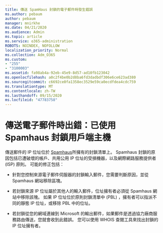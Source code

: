 ```yaml
---
title: 傳送 SpamHaus 封鎖的電子郵件時發生錯誤
ms.author: pebaum
author: pebaum
manager: mnirkhe
ms.date: 04/21/2020
ms.audience: Admin
ms.topic: article
ms.service: o365-administration
ROBOTS: NOINDEX, NOFOLLOW
localization_priority: Normal
ms.collection: Adm_O365
ms.custom:
- "255"
- "3100003"
ms.assetid: fa98ab4a-92eb-45e9-8d57-ad10fb123042
ms.openlocfilehash: a0c2f4be0b2d8ba6fd3dadbdf306e6ce623ad380
ms.sourcegitcommit: c6692ce0fa1358ec3529e59ca0ecdfdea4cdc759
ms.translationtype: MT
ms.contentlocale: zh-TW
ms.lasthandoff: 09/15/2020
ms.locfileid: "47783758"
---
```

# <a name="error-sending-email-client-host-blocked-using-spamhaus"></a>傳送電子郵件時出錯：已使用 Spamhaus 封鎖用戶端主機

傳送郵件的 IP 位址位於 [Spamhaus](https://go.microsoft.com/fwlink/p/?linkid=123245)所擁有的封鎖清單上。 Spamhaus 封鎖的原因包括已遭破壞的帳戶、共用公用 IP 位址的受損機器，以及網際網路服務提供者 (ISP) 原則。 可能的修正包括：
  
- 針對您控制來源電子郵件伺服器的封鎖輸入郵件，您需要判斷原因，並從 Spamhaus 網站移除區塊。

- 若封鎖來源 IP 位址屬於其他人的輸入郵件，位址擁有者必須從 Spamhaus 網站中移除該塊。 如果 IP 位址位於原則封鎖清單中 (PBL) ，擁有者可以指派不同的靜態 IP 位址，或移除 PBL 中的位址。

- 若封鎖從您的網域連線到 Microsoft 的輸出郵件，如果郵件是透過協力廠商服務路由傳送，您就會收到此錯誤。 您可以使用 WHOIS 查閱工具來找出封鎖的 IP 位址擁有者。
